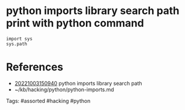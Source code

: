 # python imports library search path print with python command
```
import sys
sys.path
```

# References
- [20221003150940](/zet/20221003150940/README.md) python imports library search path
- ~/kb/hacking/python/python-imports.md

Tags:
    #assorted #hacking #python
